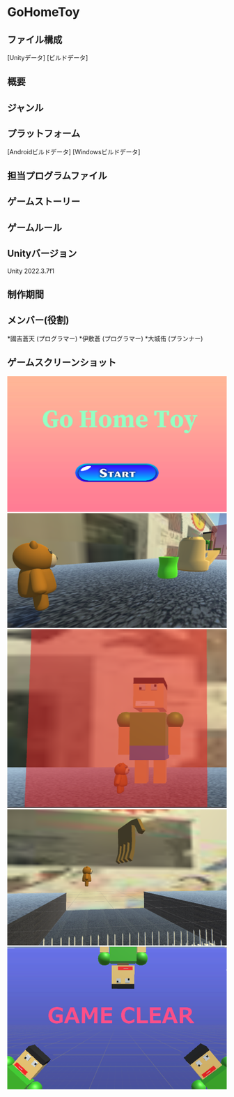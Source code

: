 # GoHomeToy

## ファイル構成
[Unityデータ]
[ビルドデータ]

## 概要

## ジャンル


## プラットフォーム
[Androidビルドデータ]
[Windowsビルドデータ]

## 担当プログラムファイル


## ゲームストーリー


## ゲームルール


## Unityバージョン
Unity 2022.3.7f1

## 制作期間


## メンバー(役割)
*國吉蒼天 (プログラマー)
*伊敷蒼 (プログラマー)
*大城侑 (プランナー)


## ゲームスクリーンショット
![タイトル画面](./ScreenShot/title.png)
![プレイ画面](./ScreenShot/charactereye.png)
![プレイ画面](./ScreenShot/enemyeye.png)
![プレイ画面](./ScreenShot/hand.png)
![リザルト画面](./ScreenShot/clear.png)
